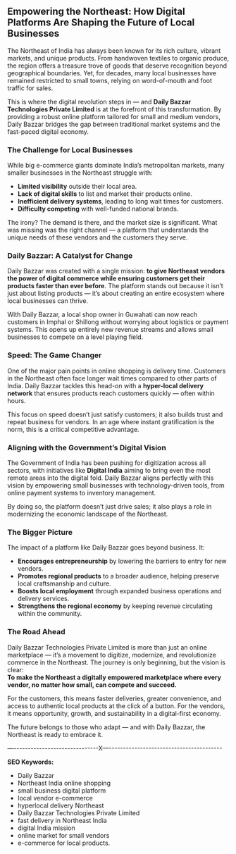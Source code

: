## **Empowering the Northeast: How Digital Platforms Are Shaping the Future of Local Businesses**

The Northeast of India has always been known for its rich culture, vibrant markets, and unique products. From handwoven textiles to organic produce, the region offers a treasure trove of goods that deserve recognition beyond geographical boundaries. Yet, for decades, many local businesses have remained restricted to small towns, relying on word-of-mouth and foot traffic for sales.

This is where the digital revolution steps in — and **Daily Bazzar Technologies Private Limited** is at the forefront of this transformation. By providing a robust online platform tailored for small and medium vendors, Daily Bazzar bridges the gap between traditional market systems and the fast-paced digital economy.

### **The Challenge for Local Businesses**

While big e-commerce giants dominate India’s metropolitan markets, many smaller businesses in the Northeast struggle with:

* **Limited visibility** outside their local area.  
* **Lack of digital skills** to list and market their products online.  
* **Inefficient delivery systems**, leading to long wait times for customers.  
* **Difficulty competing** with well-funded national brands.

The irony? The demand is there, and the market size is significant. What was missing was the right channel — a platform that understands the unique needs of these vendors and the customers they serve.

### **Daily Bazzar: A Catalyst for Change**

Daily Bazzar was created with a single mission: **to give Northeast vendors the power of digital commerce while ensuring customers get their products faster than ever before**. The platform stands out because it isn’t just about listing products — it’s about creating an entire ecosystem where local businesses can thrive.

With Daily Bazzar, a local shop owner in Guwahati can now reach customers in Imphal or Shillong without worrying about logistics or payment systems. This opens up entirely new revenue streams and allows small businesses to compete on a level playing field.

### **Speed: The Game Changer**

One of the major pain points in online shopping is delivery time. Customers in the Northeast often face longer wait times compared to other parts of India. Daily Bazzar tackles this head-on with a **hyper-local delivery network** that ensures products reach customers quickly — often within hours.

This focus on speed doesn’t just satisfy customers; it also builds trust and repeat business for vendors. In an age where instant gratification is the norm, this is a critical competitive advantage.

### **Aligning with the Government’s Digital Vision**

The Government of India has been pushing for digitization across all sectors, with initiatives like **Digital India** aiming to bring even the most remote areas into the digital fold. Daily Bazzar aligns perfectly with this vision by empowering small businesses with technology-driven tools, from online payment systems to inventory management.

By doing so, the platform doesn’t just drive sales; it also plays a role in modernizing the economic landscape of the Northeast.

### **The Bigger Picture**

The impact of a platform like Daily Bazzar goes beyond business. It:

* **Encourages entrepreneurship** by lowering the barriers to entry for new vendors.  
* **Promotes regional products** to a broader audience, helping preserve local craftsmanship and culture.  
* **Boosts local employment** through expanded business operations and delivery services.  
* **Strengthens the regional economy** by keeping revenue circulating within the community.

### **The Road Ahead**

Daily Bazzar Technologies Private Limited is more than just an online marketplace — it’s a movement to digitize, modernize, and revolutionize commerce in the Northeast. The journey is only beginning, but the vision is clear:  
**To make the Northeast a digitally empowered marketplace where every vendor, no matter how small, can compete and succeed.**

For the customers, this means faster deliveries, greater convenience, and access to authentic local products at the click of a button. For the vendors, it means opportunity, growth, and sustainability in a digital-first economy.

The future belongs to those who adapt — and with Daily Bazzar, the Northeast is ready to embrace it.

—------------------------------X—----------------------------------------

**SEO Keywords:**

* Daily Bazzar  
* Northeast India online shopping  
* small business digital platform  
* local vendor e-commerce  
* hyperlocal delivery Northeast  
* Daily Bazzar Technologies Private Limited  
* fast delivery in Northeast India  
* digital India mission  
* online market for small vendors  
* e-commerce for local products.

